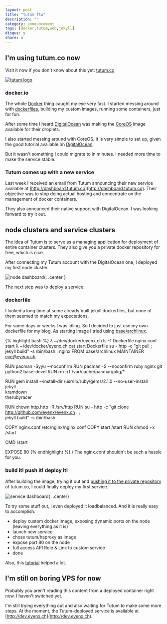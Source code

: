 ```yaml
---
layout: post
title: "tutum ftw"
description: ""
category: announcement
tags: [docker,tutum,web,jekyll]
disqus: y
share: n
---
```


## I'm using tutum.co now

Visit it now if you don't know about this yet: [tutum.co](http://tutum.co)

[![tutum logo](https://ipfs.io/ipns/static.eyenx.ch/p/20141003_1.png)](http://tutum.co)

### docker.io

The whole [Docker](http://docker.io) thing caught my eye very fast. I started messing around with [dockerfiles](http://docs.docker.com/reference/builder/), building my custom images, running some containers, just for fun.

After some time I heard [DigitalOcean](https://www.digitalocean.com/company/blog/coreos-now-available-on-digitalocean/) was making the [CoreOS](http://coreos.com) image available for their droplets.

I also started messing around with CoreOS. It is very simple to set up, given the good tutorial available on [DigitalOcean](https://www.digitalocean.com/community/tutorials/how-to-set-up-a-coreos-cluster-on-digitalocean).

But it wasn't something I could migrate to in minutes. I needed more time to make the service stable.

### Tutum comes up with a new service

Last week I received an email from Tutum announcing their new service available at [http://dashboard.tutum.co](http://dashboard.tutum.co). Their objective was to stop doing actual hosting and concentrate on the management of docker containers.

They also announced their native support with DigitalOcean. I was looking forward to try it out.

## node clusters and service clusters

The idea of Tutum is to serve as a managing application for deployment of entire container clusters. They also give you a private docker repository for free, which is nice.

After connecting my Tutum account with the DigitalOcean one, I deployed my first node cluster.

![node dashboard](https://ipfs.io/ipns/static.eyenx.ch/p/20141003_2.png){: .center }


The next step was to deploy a service.

### dockerfile

I looked a long time at some already built jekyll dockerfiles, but none of them seemed to match my expectations.

For some days or weeks I was idling. So I decided to just use my own dockerfile for my blog. As starting image I tried using [base/archlinux](https://registry.hub.docker.com/u/base/archlinux/).


{% highlight bash %}
λ ~/dev/docker/eyenx.ch ls -1
Dockerfile
nginx.conf
start
λ ~/dev/docker/eyenx.ch cat start Dockerfile
su - http -c "git pull ; jekyll build" -s /bin/bash ; nginx
FROM base/archlinux
MAINTAINER eye@eyenx.ch

RUN pacman -Syyu --noconfirm
RUN pacman -S --noconfirm ruby nginx git python2 base-devel
RUN rm -rf /var/cache/pacman/pkg/*

RUN gem install --install-dir /usr/lib/ruby/gems/2.1.0 --no-user-install \
  jekyll \
  kramdown \
  therubyracer


RUN chown http.http -R /srv/http
RUN su - http -c "git clone http://github.com/eyenx/eyenx.ch . ; \
jekyll build" -s /bin/bash

COPY nginx.conf /etc/nginx/nginx.conf
COPY start /start
RUN chmod +x /start

CMD /start

EXPOSE 80
{% endhighlight %}
\\
The nginx.conf shouldn't be such a hassle for you.

### build it! push it! deploy it!

After building the image, trying it out and [pushing it to the private repository](http://support.tutum.co/support/solutions/articles/5000012183-private) of tutum.co, I could finally deploy my first service.

![service dashboard](https://ipfs.io/ipns/static.eyenx.ch/p/20141003_3.png){: .center}

To try some stuff out, I even deployed it loadbalanced. And it is really easy to accomplish.

- deploy custom docker image, exposing dynamic ports on the node (leaving everything as it is)
- launch new service
- chose tutum/haproxy as image
- expose port 80 on the node
- full access API Role & Link to custom service
- done

Also, this [tutorial](http://support.tutum.co/support/solutions/articles/5000050235-load-balancing-a-web) helped a lot.

## I'm still on boring VPS for now

Probably you aren't reading this content from a deployed container right now. I haven't switched yet.

I'm still trying everything out and also waiting for Tutum to make some more steps. At the moment, the Tutum-deployed service is available at [http://dev.eyenx.ch](http://dev.eyenx.ch).
